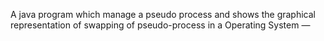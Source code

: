 A java program which manage a pseudo process and shows the graphical representation of swapping of pseudo-process in a Operating System —
